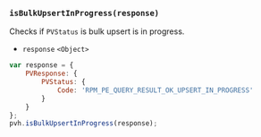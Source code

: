 ### ``isBulkUpsertInProgress(response)``
Checks if `PVStatus` is bulk upsert is in progress.
- `response` `<Object>`

```js
var response = {
	PVResponse: {
		PVStatus: {
			Code: 'RPM_PE_QUERY_RESULT_OK_UPSERT_IN_PROGRESS'
		}
	}
};
pvh.isBulkUpsertInProgress(response);
```